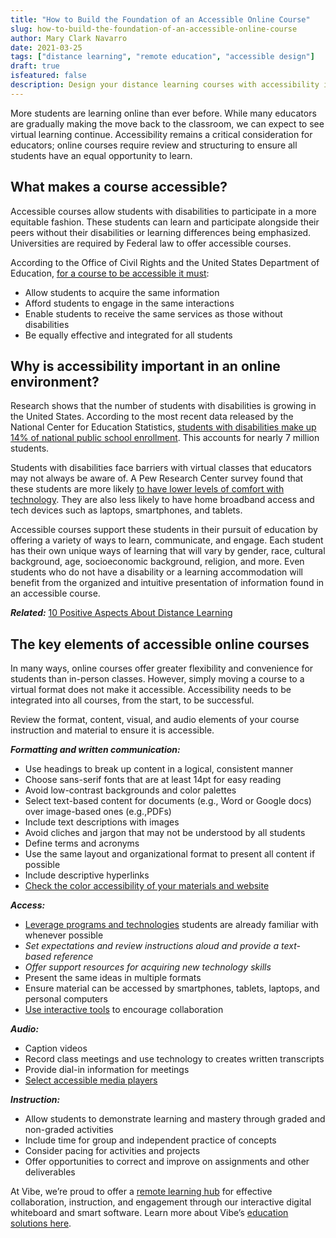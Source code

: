 ```yaml
---
title: "How to Build the Foundation of an Accessible Online Course"
slug: how-to-build-the-foundation-of-an-accessible-online-course
author: Mary Clark Navarro
date: 2021-03-25
tags: ["distance learning", "remote education", "accessible design"]
draft: true
isfeatured: false
description: Design your distance learning courses with accessibility in mind by using these helpful tips.
---
```




More students are learning online than ever before. While many educators are gradually making the move back to the classroom, we can expect to see virtual learning continue. Accessibility remains a critical consideration for educators; online courses require review and structuring to ensure all students have an equal opportunity to learn. 

## What makes a course accessible?

Accessible courses allow students with disabilities to participate in a more equitable fashion. These students can learn and participate alongside their peers without their disabilities or learning differences being emphasized. Universities are required by Federal law to offer accessible courses.

According to the Office of Civil Rights and the United States Department of Education, [for a course to be accessible it must](https://www.justice.gov/crt/vi-accessibility-standards-electronic-and-information-technology-accessibility-standards):

- Allow students to acquire the same information
- Afford students to engage in the same interactions
- Enable students to receive the same services as those without disabilities
- Be equally effective and integrated for all students
## Why is accessibility important in an online environment?

Research shows that the number of students with disabilities is growing in the United States. According to the most recent data released by the National Center for Education Statistics, [students with disabilities make up 14% of national public school enrollment](https://nces.ed.gov/programs/coe/indicator_cgg.asp). This accounts for nearly 7 million students.

Students with disabilities face barriers with virtual classes that educators may not always be aware of. A Pew Research Center survey found that these students are more likely [to have lower levels of comfort with technology](https://www.pewresearch.org/fact-tank/2017/04/07/disabled-americans-are-less-likely-to-use-technology/). They are also less likely to have home broadband access and tech devices such as laptops, smartphones, and tablets.

Accessible courses support these students in their pursuit of education by offering a variety of ways to learn, communicate, and engage. Each student has their own unique ways of learning that will vary by gender, race, cultural background, age, socioeconomic background, religion, and more. Even students who do not have a disability or a learning accommodation will benefit from the organized and intuitive presentation of information found in an accessible course.

***Related:*** [10 Positive Aspects About Distance Learning](https://vibe.us/blog/10-positive-aspects-to-distance-learning/)

## The key elements of accessible online courses

In many ways, online courses offer greater flexibility and convenience for students than in-person classes. However, simply moving a course to a virtual format does not make it accessible.  Accessibility needs to be integrated into all courses, from the start, to be successful. 

Review the format, content, visual, and audio elements of your course instruction and material to ensure it is accessible.

***Formatting and written communication:***

- Use headings to break up content in a logical, consistent manner
- Choose sans-serif fonts that are at least 14pt for easy reading
- Avoid low-contrast backgrounds and color palettes
- Select text-based content for documents (e.g., Word or Google docs) over image-based ones (e.g.,PDFs)
- Include text descriptions with images
- Avoid cliches and jargon that may not be understood by all students
- Define terms and acronyms
- Use the same layout and organizational format to present all content if possible
- Include descriptive hyperlinks
- [Check the color accessibility of your materials and website](https://www.inside.iastate.edu/article/2016/07/21/color)


***Access:***

- [Leverage programs and technologies](https://vibe.us/blog/the-technical-tools-that-have-made-education-possible-during-the-pandemic/) students are already familiar with whenever possible
- *Set expectations and review instructions aloud and provide a text-based reference* 
- *Offer support resources for acquiring new technology skills*
- Present the same ideas in multiple formats
- Ensure material can be accessed by smartphones, tablets, laptops, and personal computers
- [Use interactive tools](https://vibe.us/blog/interactive-whiteboarding-for-distance-learning-lessons/) to encourage collaboration


***Audio:***

- Caption videos 
- Record class meetings and use technology to creates written transcripts 
- Provide dial-in information for meetings
- [Select accessible media players](https://www.oaisd.org/about-us/ada-compliance/digital-accessibility-resources/creating-accessible-media/)


***Instruction:***

- Allow students to demonstrate learning and mastery through graded and non-graded activities
- Include time for group and independent practice of concepts
- Consider pacing for activities and projects
- Offer opportunities to correct and improve on assignments and other deliverables

At Vibe, we’re proud to offer a [remote learning hub](https://vibe.us/) for effective collaboration, instruction, and engagement through our interactive digital whiteboard and smart software. Learn more about Vibe’s [education solutions here](https://vibe.us/lp/scenario-education/).
